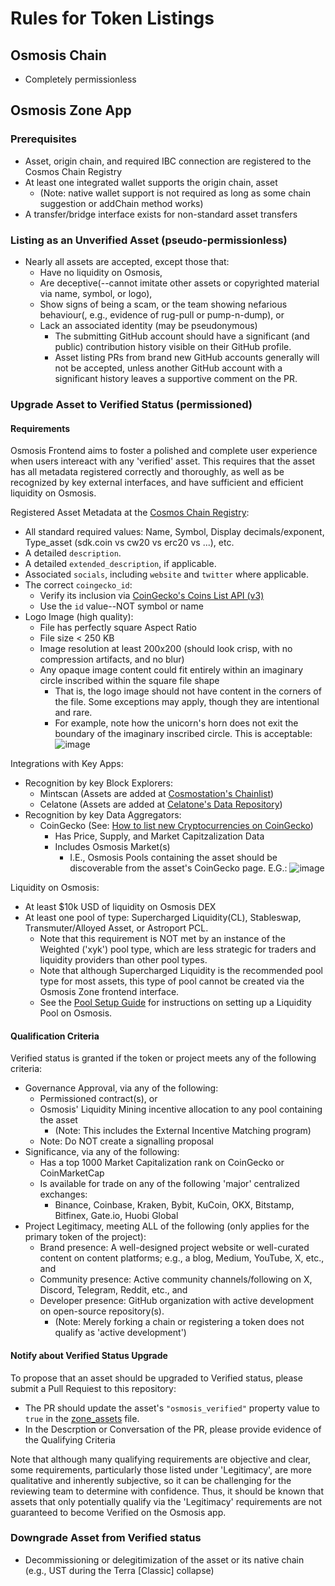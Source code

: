 # Rules for Token Listings

## Osmosis Chain
 - Completely permissionless

## Osmosis Zone App

### Prerequisites
 - Asset, origin chain, and required IBC connection are registered to the Cosmos Chain Registry
 - At least one integrated wallet supports the origin chain, asset
   - (Note: native wallet support is not required as long as some chain suggestion or addChain method works)
 - A transfer/bridge interface exists for non-standard asset transfers

### Listing as an Unverified Asset (pseudo-permissionless)
 - Nearly all assets are accepted, except those that:
   - Have no liquidity on Osmosis,
   - Are deceptive(--cannot imitate other assets or copyrighted material via name, symbol, or logo),
   - Show signs of being a scam, or the team showing nefarious behaviour(, e.g., evidence of rug-pull or pump-n-dump), or
   - Lack an associated identity (may be pseudonymous)
     - The submitting GitHub account should have a significant (and public) contribution history visible on their GitHub profile.
     - Asset listing PRs from brand new GitHub accounts generally will not be accepted, unless another GitHub account with a significant history leaves a supportive comment on the PR.

### Upgrade Asset to Verified Status (permissioned)

#### Requirements

Osmosis Frontend aims to foster a polished and complete user experience when users intereact with any 'verified' asset. This requires that the asset has all metadata registered correctly and thoroughly, as well as be recognized by key external interfaces, and have sufficient and efficient liquidity on Osmosis.

Registered Asset Metadata at the [Cosmos Chain Registry](https://github.com/cosmos/chain-registry):
 - All standard required values: Name, Symbol, Display decimals/exponent, Type_asset (sdk.coin vs cw20 vs erc20 vs ...), etc.
 - A detailed `description`.
 - A detailed `extended_description`, if applicable.
 - Associated `socials`, including `website` and `twitter` where applicable.
 - The correct `coingecko_id`:
   - Verify its inclusion via [CoinGecko's Coins List API (v3)](https://api.coingecko.com/api/v3/coins/list)
   - Use the `id` value--NOT symbol or name
 - Logo Image (high quality):
   - File has perfectly square Aspect Ratio
   - File size < 250 KB
   - Image resolution at least 200x200 (should look crisp, with no compression artifacts, and no blur)
   - Any opaque image content could fit entirely within an imaginary circle inscribed within the square file shape
     - That is, the logo image should not have content in the corners of the file. Some exceptions may apply, though they are intentional and rare.
     - For example, note how the unicorn's horn does not exit the boundary of the imaginary inscribed circle. This is acceptable:
       ![image](https://github.com/JeremyParish69/assetlists/assets/95667791/67498167-aac2-4974-a9c6-0c645d07d90e)

Integrations with Key Apps:
 - Recognition by key Block Explorers:
   - Mintscan (Assets are added at [Cosmostation's Chainlist](https://github.com/cosmostation/chainlist/blob/main/chain/osmosis/assets.json))
   - Celatone (Assets are added at [Celatone's Data Repository](https://github.com/alleslabs/aldus/blob/main/data/assets.json))
 - Recognition by key Data Aggregators:
   - CoinGecko (See: [How to list new Cryptocurrencies on CoinGecko](https://support.coingecko.com/hc/en-us/articles/7291312302617-How-to-list-new-cryptocurrencies-on-CoinGecko))
     - Has Price, Supply, and Market Capitzalization Data
     - Includes Osmosis Market(s)
       - I.E., Osmosis Pools containing the asset should be discoverable from the asset's CoinGecko page. E.G.:
         ![image](https://github.com/JeremyParish69/assetlists/assets/95667791/34ea402b-1a0f-4e43-9bfc-b750c9ab9430)


Liquidity on Osmosis:
 - At least $10k USD of liquidity on Osmosis DEX
 - At least one pool of type: Supercharged Liquidity(CL), Stableswap, Transmuter/Alloyed Asset, or Astroport PCL.
   - Note that this requirement is NOT met by an instance of the Weighted ('xyk') pool type, which are less strategic for traders and liquidity providers than other pool types.
   - Note that although Supercharged Liquidity is the recommended pool type for most assets, this type of pool cannot be created via the Osmosis Zone frontend interface.
   - See the [Pool Setup Guide](https://docs.osmosis.zone/overview/integrate/pool-setup) for instructions on setting up a Liquidity Pool on Osmosis.

#### Qualification Criteria

Verified status is granted if the token or project meets any of the following criteria:
 - Governance Approval, via any of the following:
   - Permissioned contract(s), or
   - Osmosis' Liquidity Mining incentive allocation to any pool containing the asset
     - (Note: This includes the External Incentive Matching program)
   - Note: Do NOT create a signalling proposal
 - Significance, via any of the following:
   - Has a top 1000 Market Capitalization rank on CoinGecko or CoinMarketCap
   - Is available for trade on any of the following 'major' centralized exchanges:
     - Binance, Coinbase, Kraken, Bybit, KuCoin, OKX, Bitstamp, Bitfinex, Gate.io, Huobi Global 
 - Project Legitimacy, meeting ALL of the following (only applies for the primary token of the project):
   - Brand presence: A well-designed project website or well-curated content on content platforms; e.g., a blog, Medium, YouTube, X, etc., and
   - Community presence: Active community channels/following on X, Discord, Telegram, Reddit, etc., and
   - Developer presence: GitHub organization with active development on open-source repository(s).
     - (Note: Merely forking a chain or registering a token does not qualify as 'active development')

    
#### Notify about Verified Status Upgrade
To propose that an asset should be upgraded to Verified status, please submit a Pull Requiest to this repository:
 - The PR should update the asset's `"osmosis_verified"` property value to `true` in the [zone_assets](https://github.com/osmosis-labs/assetlists/blob/main/osmosis-1/osmosis.zone_assets.json) file.
 - In the Descrption or Conversation of the PR, please provide evidence of the Qualifying Criteria

Note that although many qualifying requirements are objective and clear, some requirements, particularly those listed under 'Legitimacy', are more qualitative and inherently subjective, so it can be challenging for the reviewing team to determine with confidence. Thus, it should be known that assets that only potentially qualify via the 'Legitimacy' requirements are not guaranteed to become Verified on the Osmosis app.

### Downgrade Asset from Verified status
 - Decommissioning or delegitimization of the asset or its native chain (e.g., UST during the Terra [Classic] collapse)
